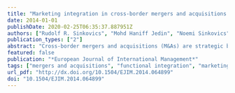 ```yaml
---
title: "Marketing integration in cross-border mergers and acquisitions: conceptual framework and research propositions"
date: 2014-01-01
publishDate: 2020-02-25T06:35:37.887951Z
authors: ["Rudolf R. Sinkovics", "Mohd Haniff Jedin", "Noemi Sinkovics"]
publication_types: ["2"]
abstract: "Cross-border mergers and acquisitions (M&As) are strategic business expansions across national boundaries, which can prove rather problematic and complex. The most challenging part of the process is the integration of two different firms that feature different management styles and departmental practice. Once the integration seeps deeper into functional levels, strategic-level M&A commitment is faced with operational implementation issues. The marketing departmental function is usually heavily involved in this integration process. Research on marketing integration in relation to M&As has paid little attention to the process of combining similar resources from two similar departments, particularly in the cross-border M&A context. Furthermore, existing research does not clearly demonstrate the success factors that contribute to the marketing integration process in M&As. Hence, this paper discusses the phenomenon of marketing integration in the cross-border M&A context. Collaboration, interaction, marketing synergy and redeployment of marketing resources are proposed as antecedents to the integration. Drawing from the extant literature, propositions are developed, and mechanisms to improve M&A integration performance are elaborated."
featured: false
publication: "*European Journal of International Management*"
tags: ["mergers and acquisitions", "functional integration", "marketing", "literature review"]
url_pdf: "http://dx.doi.org/10.1504/EJIM.2014.064899"
doi: "10.1504/EJIM.2014.064899"
---
```


